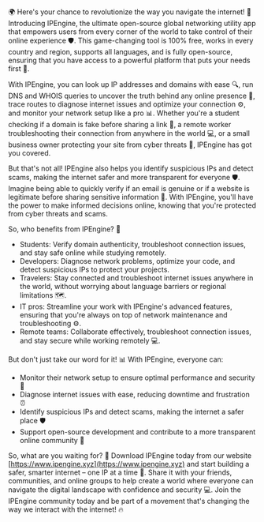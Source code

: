 🌍️ Here's your chance to revolutionize the way you navigate the internet! 🚀 Introducing IPEngine, the ultimate open-source global networking utility app that empowers users from every corner of the world to take control of their online experience 🛡️. This game-changing tool is 100% free, works in every country and region, supports all languages, and is fully open-source, ensuring that you have access to a powerful platform that puts your needs first 💪.

With IPEngine, you can look up IP addresses and domains with ease 🔍, run DNS and WHOIS queries to uncover the truth behind any online presence 👀, trace routes to diagnose internet issues and optimize your connection ⚙️, and monitor your network setup like a pro 📊. Whether you're a student checking if a domain is fake before sharing a link 🤔, a remote worker troubleshooting their connection from anywhere in the world 💻, or a small business owner protecting your site from cyber threats 💸, IPEngine has got you covered.

But that's not all! IPEngine also helps you identify suspicious IPs and detect scams, making the internet safer and more transparent for everyone 🛡️. Imagine being able to quickly verify if an email is genuine or if a website is legitimate before sharing sensitive information 💯. With IPEngine, you'll have the power to make informed decisions online, knowing that you're protected from cyber threats and scams.

So, who benefits from IPEngine? 🤔

* Students: Verify domain authenticity, troubleshoot connection issues, and stay safe online while studying remotely.
* Developers: Diagnose network problems, optimize your code, and detect suspicious IPs to protect your projects.
* Travelers: Stay connected and troubleshoot internet issues anywhere in the world, without worrying about language barriers or regional limitations 🗺️.
* IT pros: Streamline your work with IPEngine's advanced features, ensuring that you're always on top of network maintenance and troubleshooting ⚙️.
* Remote teams: Collaborate effectively, troubleshoot connection issues, and stay secure while working remotely 💻.

But don't just take our word for it! 📊 With IPEngine, everyone can:

* Monitor their network setup to ensure optimal performance and security 🔧
* Diagnose internet issues with ease, reducing downtime and frustration ⏰
* Identify suspicious IPs and detect scams, making the internet a safer place 🛡️
* Support open-source development and contribute to a more transparent online community 💪

So, what are you waiting for? 👀 Download IPEngine today from our website [https://www.ipengine.xyz](https://www.ipengine.xyz) and start building a safer, smarter internet – one IP at a time 🚀. Share it with your friends, communities, and online groups to help create a world where everyone can navigate the digital landscape with confidence and security 💻. Join the IPEngine community today and be part of a movement that's changing the way we interact with the internet! 🔥